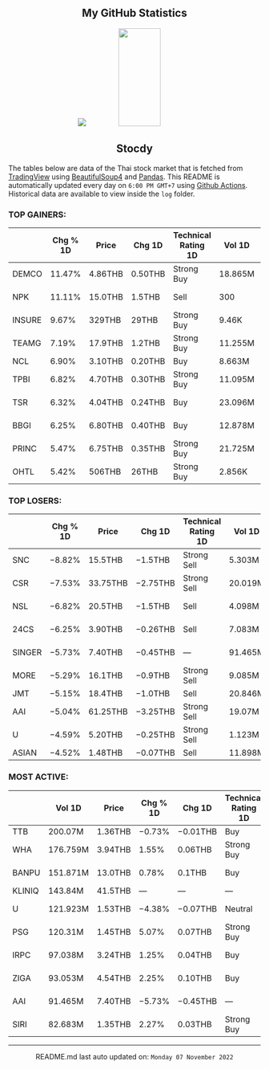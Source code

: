 <div align="center">

## My GitHub Statistics
<img src="https://github-readme-streak-stats.herokuapp.com/?user=nopnopwei&theme=black-ice&hide_border=true&stroke=0000&background=0D1117&ring=FFE573&fire=FF8623&currStreakLabel=FF8623" />
<img width="41%" height="195px" src="https://github-readme-stats.vercel.app/api/top-langs/?username=nopnopwei&layout=compact&hide_border=true&title_color=FEE473&text_color=FFFFFF&bg_color=0d1117" />
    
## Stocdy
<div align="left">

The tables below are data of the Thai stock market that is fetched from [TradingView](https://www.tradingview.com/markets/stocks-thailand/market-movers-all-stocks/) using [BeautifulSoup4](https://www.crummy.com/software/BeautifulSoup/bs4/doc/) and [Pandas](https://pandas.pydata.org). This README is automatically updated every day on `6:00 PM GMT+7` using [Github Actions](https://www.tradingview.com/markets/stocks-thailand/market-movers-all-stocks/). Historical data are available to view inside the `log` folder.
### TOP GAINERS:
|        | Chg % 1D   | Price   | Chg 1D   | Technical Rating 1D   | Vol 1D   | Volume * Price 1D   | Market cap   | P/E(TTM)   | EPS(TTM)   | Sector                 | Sector Chg % 1D   |
|--------|------------|---------|----------|-----------------------|----------|---------------------|--------------|------------|------------|------------------------|-------------------|
| DEMCO  | 11.47%     | 4.86THB | 0.50THB  | Strong Buy            | 18.865M  | 91.685M             | 3.184BTHB    | —          | −0.01THB   | Industrial Services    | +2.05%            |
| NPK    | 11.11%     | 15.0THB | 1.5THB   | Sell                  | 300      | 4.5K                | 135MTHB      | —          | −3.67THB   | Consumer Non-Durables  | −0.45%            |
| INSURE | 9.67%      | 329THB  | 29THB    | Strong Buy            | 9.46K    | 3.112M              | 3BTHB        | 4.14       | 72.53THB   | Finance                | −0.06%            |
| TEAMG  | 7.19%      | 17.9THB | 1.2THB   | Strong Buy            | 11.255M  | 201.458M            | 11.356BTHB   | 118.78     | 0.14THB    | Commercial Services    | −1.61%            |
| NCL    | 6.90%      | 3.10THB | 0.20THB  | Buy                   | 8.663M   | 26.855M             | 1.532BTHB    | 13.00      | 0.22THB    | Transportation         | −0.40%            |
| TPBI   | 6.82%      | 4.70THB | 0.30THB  | Strong Buy            | 11.095M  | 52.147M             | 1.834BTHB    | 16.65      | 0.26THB    | Process Industries     | +0.84%            |
| TSR    | 6.32%      | 4.04THB | 0.24THB  | Buy                   | 23.096M  | 93.306M             | 2.079BTHB    | 81.72      | 0.05THB    | Producer Manufacturing | −0.08%            |
| BBGI   | 6.25%      | 6.80THB | 0.40THB  | Buy                   | 12.878M  | 87.571M             | 9.254BTHB    | 4.69       | 1.37THB    | Process Industries     | +0.84%            |
| PRINC  | 5.47%      | 6.75THB | 0.35THB  | Strong Buy            | 21.725M  | 146.645M            | 24.375BTHB   | 25.63      | 0.25THB    | Health Services        | −0.65%            |
| OHTL   | 5.42%      | 506THB  | 26THB    | Strong Buy            | 2.856K   | 1.445M              | 7.247BTHB    | —          | −30.99THB  | Consumer Services      | +0.29%            |
### TOP LOSERS:
|        | Chg % 1D   | Price    | Chg 1D   | Technical Rating 1D   | Vol 1D   | Volume * Price 1D   | Market cap   | P/E(TTM)   | EPS(TTM)   | Sector                 | Sector Chg % 1D   |
|--------|------------|----------|----------|-----------------------|----------|---------------------|--------------|------------|------------|------------------------|-------------------|
| SNC    | −8.82%     | 15.5THB  | −1.5THB  | Strong Sell           | 5.303M   | 82.189M             | 6.158BTHB    | 7.58       | 2.24THB    | Producer Manufacturing | −0.08%            |
| CSR    | −7.53%     | 33.75THB | −2.75THB | Strong Sell           | 20.019M  | 675.654M            | 29.603BTHB   | 28.48      | 1.30THB    | Distribution Services  | −1.12%            |
| NSL    | −6.82%     | 20.5THB  | −1.5THB  | Sell                  | 4.098M   | 84.009M             | 6.6BTHB      | 29.96      | 0.73THB    | Consumer Non-Durables  | −0.45%            |
| 24CS   | −6.25%     | 3.90THB  | −0.26THB | Sell                  | 7.083M   | 27.623M             | 1.789BTHB    | —          | —          | Distribution Services  | −1.12%            |
| SINGER | −5.73%     | 7.40THB  | −0.45THB | —                     | 91.465M  | 676.838M            | —            | —          | —          | Consumer Non-Durables  | −0.45%            |
| MORE   | −5.29%     | 16.1THB  | −0.9THB  | Strong Sell           | 9.085M   | 146.267M            | 13.84BTHB    | 13.19      | 1.29THB    | Distribution Services  | −1.12%            |
| JMT    | −5.15%     | 18.4THB  | −1.0THB  | Sell                  | 20.846M  | 383.576M            | 32.484BTHB   | —          | −0.14THB   | Retail Trade           | −0.64%            |
| AAI    | −5.04%     | 61.25THB | −3.25THB | Strong Sell           | 19.07M   | 1.168B              | 94.106BTHB   | 53.10      | 1.23THB    | Commercial Services    | −1.61%            |
| U      | −4.59%     | 5.20THB  | −0.25THB | Strong Sell           | 1.123M   | 5.838M              | 1.997BTHB    | 11.93      | 0.46THB    | Retail Trade           | −0.64%            |
| ASIAN  | −4.52%     | 1.48THB  | −0.07THB | Sell                  | 11.898M  | 17.609M             | 1.175BTHB    | —          | −0.30THB   | Finance                | −0.06%            |
### MOST ACTIVE:
|        | Vol 1D   | Price   | Chg % 1D   | Chg 1D   | Technical Rating 1D   | Volume * Price 1D   | Market cap   | P/E(TTM)   | EPS(TTM)   | Sector                | Sector Chg % 1D   |
|--------|----------|---------|------------|----------|-----------------------|---------------------|--------------|------------|------------|-----------------------|-------------------|
| TTB    | 200.07M  | 1.36THB | −0.73%     | −0.01THB | Buy                   | 272.095M            | 132.373BTHB  | 10.13      | 0.14THB    | Finance               | −0.06%            |
| WHA    | 176.759M | 3.94THB | 1.55%      | 0.06THB  | Strong Buy            | 696.43M             | 57.994BTHB   | 18.47      | 0.21THB    | Transportation        | −0.40%            |
| BANPU  | 151.871M | 13.0THB | 0.78%      | 0.1THB   | Buy                   | 1.974B              | 87.283BTHB   | 3.41       | 4.50THB    | Energy Minerals       | +0.20%            |
| KLINIQ | 143.84M  | 41.5THB | —          | —        | —                     | 5.969B              | —            | —          | —          | —                     | -                 |
| U      | 121.923M | 1.53THB | −4.38%     | −0.07THB | Neutral               | 186.542M            | 8.982BTHB    | —          | −3.36THB   | Consumer Services     | +0.29%            |
| PSG    | 120.31M  | 1.45THB | 5.07%      | 0.07THB  | Strong Buy            | 174.45M             | 89.69BTHB    | 811.76     | 0.00THB    | Industrial Services   | +2.05%            |
| IRPC   | 97.038M  | 3.24THB | 1.25%      | 0.04THB  | Buy                   | 314.403M            | 65.314BTHB   | 6.75       | 0.47THB    | Energy Minerals       | +0.20%            |
| ZIGA   | 93.053M  | 4.54THB | 2.25%      | 0.10THB  | Buy                   | 422.462M            | 3.086BTHB    | 27.01      | 0.21THB    | Non-Energy Minerals   | +0.41%            |
| AAI    | 91.465M  | 7.40THB | −5.73%     | −0.45THB | —                     | 676.838M            | —            | —          | —          | Consumer Non-Durables | −0.45%            |
| SIRI   | 82.683M  | 1.35THB | 2.27%      | 0.03THB  | Strong Buy            | 111.622M            | 19.649BTHB   | 10.75      | 0.13THB    | Finance               | −0.06%            |
<hr>
<div align="center">

README.md last auto updated on: `Monday 07 November 2022`
<br>
</div>
    